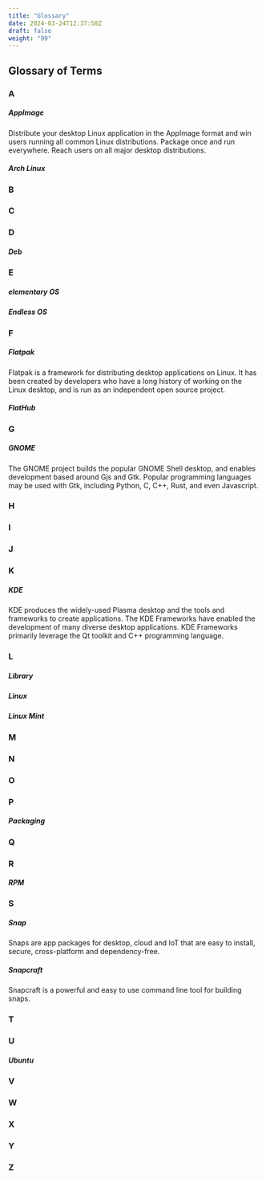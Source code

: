 ```yaml
---
title: "Glossary"
date: 2024-03-24T12:37:58Z
draft: false
weight: "99"
---
```


## Glossary of Terms

### A

##### AppImage

Distribute your desktop Linux application in the AppImage format and win users running all common Linux distributions. Package once and run everywhere. Reach users on all major desktop distributions.

##### Arch Linux

### B


### C


### D

##### Deb

### E

##### elementary OS

##### Endless OS

### F

##### Flatpak

Flatpak is a framework for distributing desktop applications on Linux. It has been created by developers who have a long history of working on the Linux desktop, and is run as an independent open source project.

##### FlatHub

### G

##### GNOME

The GNOME project builds the popular GNOME Shell desktop, and enables development based around Gjs and Gtk. Popular programming languages may be used with Gtk, including Python, C, C++, Rust, and even Javascript.

### H

### I


### J

### K

##### KDE

KDE produces the widely-used Plasma desktop and the tools and frameworks to create applications. The KDE Frameworks have enabled the development of many diverse desktop applications. KDE Frameworks primarily leverage the Qt toolkit and C++ programming language.


### L

##### Library

##### Linux

##### Linux Mint

### M

### N

### O

### P

##### Packaging

### Q

### R

##### RPM

### S

##### Snap

Snaps are app packages for desktop, cloud and IoT that are easy to install, secure, cross-platform and dependency-free.

##### Snapcraft

Snapcraft is a powerful and easy to use command line tool for building snaps. 

### T

### U

##### Ubuntu

### V

### W

### X

### Y

### Z

